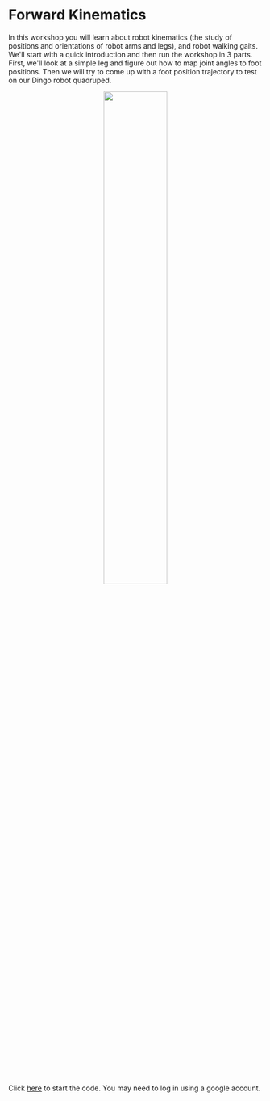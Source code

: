 # Forward Kinematics

In this workshop you will learn about robot kinematics (the study of positions and orientations of robot arms and legs), and robot walking gaits. We'll start with a quick introduction and then run the workshop in 3 parts. First, we'll look at a simple leg and figure out how to map joint angles to foot positions. Then we will try to come up with a foot position trajectory to test on our Dingo robot quadruped.

<p align="center">
    <img src="https://github.com/MonashRobotics/DingoQuadruped/blob/master/assets/JEL05566.jpg?raw=true" style="align:centre" width="50%">
</p>

Click [here](https://colab.research.google.com/github/MonashRobotics/fk_workshop/blob/bokeh/forward_kinematics.ipynb) to start the code. You may need to log in using a google account.





